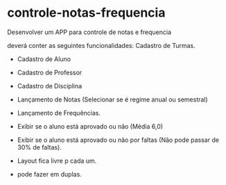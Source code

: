 # controle-notas-frequencia

Desenvolver um APP para controle de notas e frequencia

deverá conter as seguintes funcionalidades:
          Cadastro de Turmas.
- Cadastro de Aluno
- Cadastro de Professor
- Cadastro de Disciplina
- Lançamento de Notas (Selecionar se é regime anual ou semestral)
- Lançamento de Frequências.
- Exibir se o aluno está aprovado ou não (Média 6,0)
- Exibir se o aluno está aprovado ou não por faltas (Não pode passar de 30% de faltas).

- Layout fica livre p cada um.
- pode fazer em duplas.
